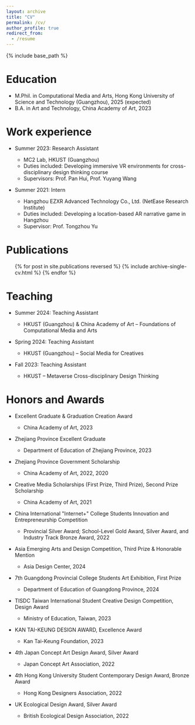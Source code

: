 ```yaml
---
layout: archive
title: "CV"
permalink: /cv/
author_profile: true
redirect_from:
  - /resume
---
```


{% include base_path %}

Education
======
* M.Phil. in Computational Media and Arts, Hong Kong University of Science and Technology (Guangzhou), 2025 (expected)
* B.A. in Art and Technology, China Academy of Art, 2023


Work experience
======

* Summer 2023: Research Assistant
  * MC2 Lab, HKUST (Guangzhou)
  * Duties included: Developing immersive VR environments for cross-disciplinary design thinking course
  * Supervisors: Prof. Pan Hui, Prof. Yuyang Wang

* Summer 2021: Intern
  * Hangzhou EZXR Advanced Technology Co., Ltd. (NetEase Research Institute)
  * Duties included: Developing a location-based AR narrative game in Hangzhou
  * Supervisor: Prof. Tongzhou Yu


Publications
======
  <ul>{% for post in site.publications reversed %}
    {% include archive-single-cv.html %}
  {% endfor %}</ul>


Teaching
======
* Summer 2024: Teaching Assistant  
  * HKUST (Guangzhou) & China Academy of Art – Foundations of Computational Media and Arts

* Spring 2024: Teaching Assistant  
  * HKUST (Guangzhou) – Social Media for Creatives

* Fall 2023: Teaching Assistant  
  * HKUST – Metaverse Cross-disciplinary Design Thinking


Honors and Awards
======

* Excellent Graduate & Graduation Creation Award  
  * China Academy of Art, 2023

* Zhejiang Province Excellent Graduate  
  * Department of Education of Zhejiang Province, 2023

* Zhejiang Province Government Scholarship  
  * China Academy of Art, 2022, 2020

* Creative Media Scholarships (First Prize, Third Prize), Second Prize Scholarship  
  * China Academy of Art, 2021

* China International "Internet+" College Students Innovation and Entrepreneurship Competition  
  * Provincial Silver Award; School-Level Gold Award, Silver Award, and Industry Track Bronze Award, 2022

* Asia Emerging Arts and Design Competition, Third Prize & Honorable Mention  
  * Asia Design Center, 2024

* 7th Guangdong Provincial College Students Art Exhibition, First Prize  
  * Department of Education of Guangdong Province, 2024

* TISDC Taiwan International Student Creative Design Competition, Design Award  
  * Ministry of Education, Taiwan, 2023

* KAN TAI-KEUNG DESIGN AWARD, Excellence Award  
  * Kan Tai-Keung Foundation, 2023

* 4th Japan Concept Art Design Award, Silver Award  
  * Japan Concept Art Association, 2022

* 4th Hong Kong University Student Contemporary Design Award, Bronze Award  
  * Hong Kong Designers Association, 2022

* UK Ecological Design Award, Silver Award  
  * British Ecological Design Association, 2022







  
